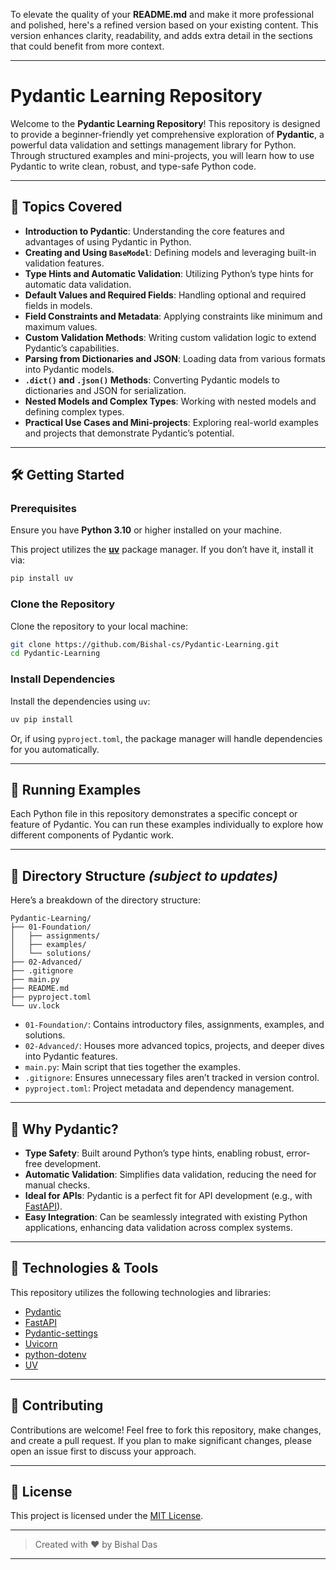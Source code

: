 To elevate the quality of your **README.md** and make it more professional and polished, here's a refined version based on your existing content. This version enhances clarity, readability, and adds extra detail in the sections that could benefit from more context.

---

# Pydantic Learning Repository

Welcome to the **Pydantic Learning Repository**! This repository is designed to provide a beginner-friendly yet comprehensive exploration of **Pydantic**, a powerful data validation and settings management library for Python. Through structured examples and mini-projects, you will learn how to use Pydantic to write clean, robust, and type-safe Python code.

---

## 📌 Topics Covered

* **Introduction to Pydantic**: Understanding the core features and advantages of using Pydantic in Python.
* **Creating and Using `BaseModel`**: Defining models and leveraging built-in validation features.
* **Type Hints and Automatic Validation**: Utilizing Python’s type hints for automatic data validation.
* **Default Values and Required Fields**: Handling optional and required fields in models.
* **Field Constraints and Metadata**: Applying constraints like minimum and maximum values.
* **Custom Validation Methods**: Writing custom validation logic to extend Pydantic’s capabilities.
* **Parsing from Dictionaries and JSON**: Loading data from various formats into Pydantic models.
* **`.dict()` and `.json()` Methods**: Converting Pydantic models to dictionaries and JSON for serialization.
* **Nested Models and Complex Types**: Working with nested models and defining complex types.
* **Practical Use Cases and Mini-projects**: Exploring real-world examples and projects that demonstrate Pydantic’s potential.

---

## 🛠 Getting Started

### Prerequisites

Ensure you have **Python 3.10** or higher installed on your machine.

This project utilizes the [**uv**](https://github.com/astral-sh/uv) package manager. If you don’t have it, install it via:

```bash
pip install uv
```

### Clone the Repository

Clone the repository to your local machine:

```bash
git clone https://github.com/Bishal-cs/Pydantic-Learning.git
cd Pydantic-Learning
```

### Install Dependencies

Install the dependencies using `uv`:

```bash
uv pip install
```

Or, if using `pyproject.toml`, the package manager will handle dependencies for you automatically.

---

## 🚀 Running Examples

Each Python file in this repository demonstrates a specific concept or feature of Pydantic. You can run these examples individually to explore how different components of Pydantic work.

---

## 📂 Directory Structure *(subject to updates)*

Here’s a breakdown of the directory structure:

```
Pydantic-Learning/
├── 01-Foundation/
│   ├── assignments/
│   ├── examples/
│   └── solutions/
├── 02-Advanced/
├── .gitignore
├── main.py
├── README.md
├── pyproject.toml
└── uv.lock
```

* `01-Foundation/`: Contains introductory files, assignments, examples, and solutions.
* `02-Advanced/`: Houses more advanced topics, projects, and deeper dives into Pydantic features.
* `main.py`: Main script that ties together the examples.
* `.gitignore`: Ensures unnecessary files aren’t tracked in version control.
* `pyproject.toml`: Project metadata and dependency management.

---

## 🧠 Why Pydantic?

* **Type Safety**: Built around Python’s type hints, enabling robust, error-free development.
* **Automatic Validation**: Simplifies data validation, reducing the need for manual checks.
* **Ideal for APIs**: Pydantic is a perfect fit for API development (e.g., with [FastAPI](https://fastapi.tiangolo.com/)).
* **Easy Integration**: Can be seamlessly integrated with existing Python applications, enhancing data validation across complex systems.

---

## 🧰 Technologies & Tools

This repository utilizes the following technologies and libraries:

* [Pydantic](https://docs.pydantic.dev/)
* [FastAPI](https://fastapi.tiangolo.com/)
* [Pydantic-settings](https://pydantic-docs.helpmanual.io/usage/settings/)
* [Uvicorn](https://www.uvicorn.org/)
* [python-dotenv](https://pypi.org/project/python-dotenv/)
* [UV](https://github.com/astral-sh/uv)

---

## 🤝 Contributing

Contributions are welcome! Feel free to fork this repository, make changes, and create a pull request. If you plan to make significant changes, please open an issue first to discuss your approach.

---

## 📄 License

This project is licensed under the [MIT License](https://choosealicense.com/licenses/mit/).

---

> Created with ❤️ by Bishal Das

---
